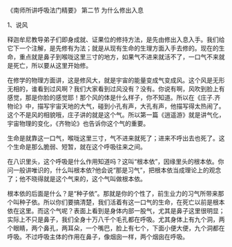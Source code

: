 
《南师所讲呼吸法门精要》 第二节 为什么修出入息

1、说风

释迦牟尼教导弟子们即身成就、证果位的修持方法，是先由修出入息入手。我们给它下一个注解，是先修有为法；就是从现有生命的生理方面入手去修的。现在的生命，重点就是鼻子到喉咙这里三寸的地方，如果气不进来就活不了，一口气不来就是死亡，所以要从这里开始修。

在修学的物理方面讲，这是修风大，就是宇宙的能量变成气变成风。这个风是无形无相的，谁看到过风啊？我们大家看到过风没有？没有。你说有啊，风吹到脸上有感觉，那是你脸的感觉耶！那个风的体是什么样子，你不知道。所以在《庄子.齐物论》中，描写宇宙天地的大气，碰到小孔有声，大孔有声，他描写得太热闹了。这个不是风的相貌哦，庄子讲的就是这个气。所以第一篇《逍遥游》就是讲气化，宇宙物理的变化，《齐物论》也告诉你这个气的重要。

生命是就靠这一口气，喉咙这里三寸，气不进来就死了；进来不呼出去也死了。这个生命是那么脆弱、短暂，就在这个呼吸往来之间。

在八识里头，这个呼吸是什么作用知道吗？这叫“根本依”，因缘里头的根本依。你问一般讲唯识的，什么叫根本依?他会说“那是习气”，把根本依当成理论上的观念了；他不晓得就是这个气来的，这个气叫做根本依。

根本依的后面是什么？是“种子依”。那就是你的个性了，前生业力的习气所带来那个叫种子依。所以你们要搞清楚，我们活着有这一口气的生命，在死亡以前是根本依在这里。而这个气呢？表面上看到是身体内部一股气，尤其是鼻子这里很明显；实际上不只是鼻子，我们全身十万八千个毛孔都在呼吸。尤其身体上有九个洞，两个眼睛，两个鼻孔，两耳朵，一个嘴巴，脸上有七个，下面小便大便，九个洞都在呼吸。不过呼吸主体的作用在鼻子，像烟囱一样，两个烟囱在呼吸。